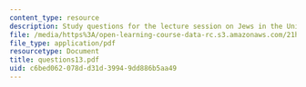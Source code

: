 ```yaml
---
content_type: resource
description: Study questions for the lecture session on Jews in the United States.
file: /media/https%3A/open-learning-course-data-rc.s3.amazonaws.com/21h-914-jewish-history-from-biblical-to-modern-times-fall-2007/c6bed062078dd31d39949dd886b5aa49_questions13.pdf
file_type: application/pdf
resourcetype: Document
title: questions13.pdf
uid: c6bed062-078d-d31d-3994-9dd886b5aa49
---
```

